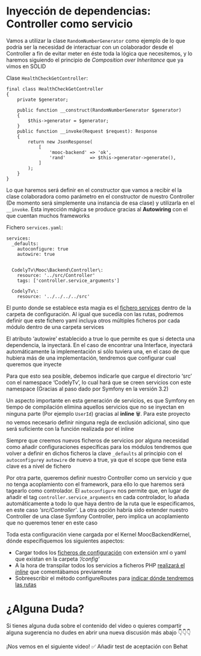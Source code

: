 Inyección de dependencias: Controller como servicio
===================================================

Vamos a utilizar la clase `RandomNumberGenerator` como ejemplo de lo que podría ser la necesidad de interactuar con un colaborador desde el Controller a fin de evitar meter en éste toda la lógica que necesitemos, y lo haremos siguiendo el principio de _Composition over Inheritance_ que ya vimos en SOLID

Clase `HealthCheckGetController`:

    final class HealthCheckGetController
    {
        private $generator;
    
        public function __construct(RandomNumberGenerator $generator)
        {
            $this->generator = $generator;
        }
        public function __invoke(Request $request): Response
        {
            return new JsonResponse(
                [
                    'mooc-backend' => 'ok',
                    'rand'         => $this->generator->generate(),
                ]
            );
        }
    }


Lo que haremos será definir en el constructor que vamos a recibir el la clase colaboradora como parámetro en el constructor de nuestro Controller (De momento será simplemente una instancia de esa clase) y utilizarla en el `__invoke`. Esta inyección mágica se produce gracias al **Autowiring** con el que cuentan muchos frameworks

Fichero `services.yaml`:

    services:
      _defaults:
        autoconfigure: true
        autowire: true
    
    
      CodelyTv\Mooc\Backend\Controller\:
        resource: '../src/Controller'
        tags: ['controller.service_arguments']
    
      CodelyTv\:
        resource: '../../../../src'


El punto donde se establece esta magia es el [fichero services](https://github.com/CodelyTV/php-ddd-skeleton/blob/0.3.0/applications/mooc/backend/config/services.yaml) dentro de la carpeta de configuración. Al igual que sucedía con las rutas, podremos definir que este fichero yaml incluya otros múltiples ficheros por cada módulo dentro de una carpeta services

El atributo ‘autowire’ establecido a true lo que permite es que si detecta una dependencia, la inyectará. En el caso de encontrar una Interface, inyectará automáticamente la implementación si sólo tuviera una, en el caso de que hubiera más de una implementación, tendremos que configurar cual queremos que inyecte

Para que esto sea posible, debemos indicarle que cargue el directorio ‘src’ con el namespace ‘CodelyTv’, lo cual hará que se creen servicios con este namespace (Gracias al paso dado por Symfony en la versión 3.2)

Un aspecto importante en esta generación de servicios, es que Symfony en tiempo de compilación elimina aquellos servicios que no se inyectan en ninguna parte (Por ejemplo `UserId`) gracias al **inline** 🗑. Para este proyecto no vemos necesario definir ninguna regla de exclusión adicional, sino que será suficiente con la función realizada por el inline

Siempre que creemos nuevos ficheros de servicios por alguna necesidad como añadir configuraciones específicas para los módulos tendremos que volver a definir en dichos ficheros la clave `_defaults` al principio con el `autoconfigure`y `autowire` de nuevo a true, ya que el scope que tiene esta clave es a nivel de fichero

Por otra parte, queremos definir nuestro Controller como un servicio y que no tenga acoplamiento con el framework, para ello lo que haremos será tagearlo como controlador. El `autoconfigure` nos permite que, en lugar de añadir el tag `controller.service_arguments` en cada controlador, lo añada automáticamente a todo lo que haya dentro de la ruta que le especificamos, en este caso _‘src/Controller’_. La otra opción habría sido extender nuestro Controller de una clase Symfony Controller, pero implica un acoplamiento que no queremos tener en este caso

Toda esta configuración viene cargada por el Kernel MoocBackendKernel, dónde especifiquemos los siguientes aspectos:

*   Cargar todos los [ficheros de configuración](https://github.com/CodelyTV/php-ddd-skeleton/blob/0.3.0/applications/mooc/backend/src/MoocBackendKernel.php#L41) con extensión xml o yaml que existan en la carpeta _‘/config’_
*   A la hora de transpilar todos los servicios a ficheros PHP [realizará el _inline_](https://github.com/CodelyTV/php-ddd-skeleton/blob/0.3.0/applications/mooc/backend/src/MoocBackendKernel.php#L38) que comentábamos previamente
*   Sobreescribir el método configureRoutes para [indicar dónde tendremos las rutas](https://github.com/CodelyTV/php-ddd-skeleton/blob/0.3.0/applications/mooc/backend/src/MoocBackendKernel.php#L46-L48)

¿Alguna Duda?
=============

Si tienes alguna duda sobre el contenido del video o quieres compartir alguna sugerencia no dudes en abrir una nueva discusión más abajo 👇👇👇

¡Nos vemos en el siguiente video! ✅ Añadir test de aceptación con Behat